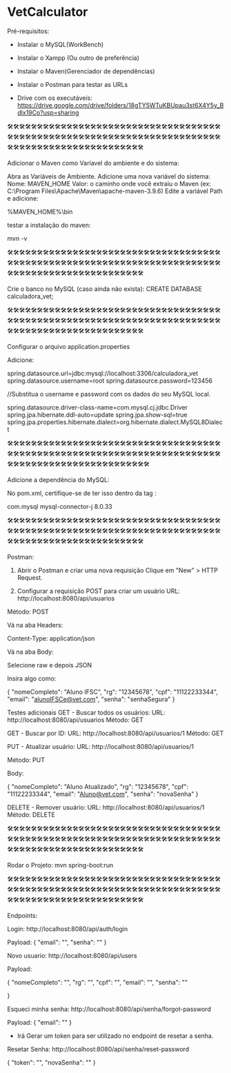 # VetCalculator

Pré-requisitos:

- Instalar o MySQL(WorkBench)
- Instalar o Xampp (Ou outro de preferência)
- Instalar o Maven(Gerenciador de dependências)
- Instalar o Postman para testar as URLs

- Drive com os executáveis: https://drive.google.com/drive/folders/18gTY5WTuKBUpau3st6X4Y5y_Bdlx19Co?usp=sharing

🛠🛠🛠🛠🛠🛠🛠🛠🛠🛠🛠🛠🛠🛠🛠🛠🛠🛠🛠🛠🛠🛠🛠🛠🛠🛠🛠🛠🛠🛠🛠🛠🛠🛠🛠🛠🛠🛠🛠🛠🛠🛠🛠🛠🛠🛠🛠🛠🛠🛠🛠🛠🛠🛠🛠🛠🛠🛠🛠🛠🛠🛠🛠🛠🛠🛠🛠🛠🛠🛠🛠🛠🛠🛠🛠🛠🛠🛠🛠🛠🛠🛠🛠🛠🛠🛠🛠🛠🛠🛠🛠🛠🛠🛠🛠

Adicionar o Maven como Varíavel do ambiente e do sistema:

Abra as Variáveis de Ambiente.
Adicione uma nova variável do sistema:
Nome: MAVEN_HOME
Valor: o caminho onde você extraiu o Maven (ex: C:\Program Files\Apache\Maven\apache-maven-3.9.6)
Edite a variável Path e adicione:

%MAVEN_HOME%\bin

testar a instalação do maven:

mvn -v

🛠🛠🛠🛠🛠🛠🛠🛠🛠🛠🛠🛠🛠🛠🛠🛠🛠🛠🛠🛠🛠🛠🛠🛠🛠🛠🛠🛠🛠🛠🛠🛠🛠🛠🛠🛠🛠🛠🛠🛠🛠🛠🛠🛠🛠🛠🛠🛠🛠🛠🛠🛠🛠🛠🛠🛠🛠🛠🛠🛠🛠🛠🛠🛠🛠🛠🛠🛠🛠🛠🛠🛠🛠🛠🛠🛠🛠🛠🛠🛠🛠🛠🛠🛠🛠🛠🛠🛠🛠🛠🛠🛠🛠🛠🛠

Crie o banco no MySQL (caso ainda não exista):
CREATE DATABASE calculadora_vet;

🛠🛠🛠🛠🛠🛠🛠🛠🛠🛠🛠🛠🛠🛠🛠🛠🛠🛠🛠🛠🛠🛠🛠🛠🛠🛠🛠🛠🛠🛠🛠🛠🛠🛠🛠🛠🛠🛠🛠🛠🛠🛠🛠🛠🛠🛠🛠🛠🛠🛠🛠🛠🛠🛠🛠🛠🛠🛠🛠🛠🛠🛠🛠🛠🛠🛠🛠🛠🛠🛠🛠🛠🛠🛠🛠🛠🛠🛠🛠🛠🛠🛠🛠🛠🛠🛠🛠🛠🛠🛠🛠🛠🛠🛠🛠

Configurar o arquivo application.properties

Adicione:

spring.datasource.url=jdbc:mysql://localhost:3306/calculadora_vet
spring.datasource.username=root
spring.datasource.password=123456

//Substitua o username e password com os dados do seu MySQL local.

spring.datasource.driver-class-name=com.mysql.cj.jdbc.Driver
spring.jpa.hibernate.ddl-auto=update
spring.jpa.show-sql=true
spring.jpa.properties.hibernate.dialect=org.hibernate.dialect.MySQL8Dialect

🛠🛠🛠🛠🛠🛠🛠🛠🛠🛠🛠🛠🛠🛠🛠🛠🛠🛠🛠🛠🛠🛠🛠🛠🛠🛠🛠🛠🛠🛠🛠🛠🛠🛠🛠🛠🛠🛠🛠🛠🛠🛠🛠🛠🛠🛠🛠🛠🛠🛠🛠🛠🛠🛠🛠🛠🛠🛠🛠🛠🛠🛠🛠🛠🛠🛠🛠🛠🛠🛠🛠🛠🛠🛠🛠🛠🛠🛠🛠🛠🛠🛠🛠🛠🛠🛠🛠🛠🛠🛠🛠🛠🛠🛠🛠🛠

Adicione a dependência do MySQL:

No pom.xml, certifique-se de ter isso dentro da tag <dependencies>:

<dependency>
    <groupId>com.mysql</groupId>
    <artifactId>mysql-connector-j</artifactId>
    <version>8.0.33</version>
</dependency>

🛠🛠🛠🛠🛠🛠🛠🛠🛠🛠🛠🛠🛠🛠🛠🛠🛠🛠🛠🛠🛠🛠🛠🛠🛠🛠🛠🛠🛠🛠🛠🛠🛠🛠🛠🛠🛠🛠🛠🛠🛠🛠🛠🛠🛠🛠🛠🛠🛠🛠🛠🛠🛠🛠🛠🛠🛠🛠🛠🛠🛠🛠🛠🛠🛠🛠🛠🛠🛠🛠🛠🛠🛠🛠🛠🛠🛠🛠🛠🛠🛠🛠🛠🛠🛠🛠🛠🛠🛠🛠🛠🛠🛠🛠🛠

Postman: 
1. Abrir o Postman e criar uma nova requisição
Clique em "New" > HTTP Request.

2. Configurar a requisição POST para criar um usuário
URL: http://localhost:8080/api/usuarios

Método: POST

Vá na aba Headers:

Content-Type: application/json

Vá na aba Body:

Selecione raw e depois JSON

Insira algo como:

{
  "nomeCompleto": "Aluno IFSC",
  "rg": "12345678",
  "cpf": "11122233344",
  "email": "alunoIFSCe@vet.com",
  "senha": "senhaSegura"
}

 Testes adicionais
GET - Buscar todos os usuários:
URL: http://localhost:8080/api/usuarios
Método: GET

GET - Buscar por ID:
URL: http://localhost:8080/api/usuarios/1
Método: GET

PUT - Atualizar usuário:
URL: http://localhost:8080/api/usuarios/1

Método: PUT

Body:

{
  "nomeCompleto": "Aluno Atualizado",
  "rg": "12345678",
  "cpf": "11122233344",
  "email": "Aluno@vet.com",
  "senha": "novaSenha"
}

DELETE - Remover usuário:
URL: http://localhost:8080/api/usuarios/1
Método: DELETE

🛠🛠🛠🛠🛠🛠🛠🛠🛠🛠🛠🛠🛠🛠🛠🛠🛠🛠🛠🛠🛠🛠🛠🛠🛠🛠🛠🛠🛠🛠🛠🛠🛠🛠🛠🛠🛠🛠🛠🛠🛠🛠🛠🛠🛠🛠🛠🛠🛠🛠🛠🛠🛠🛠🛠🛠🛠🛠🛠🛠🛠🛠🛠🛠🛠🛠🛠🛠🛠🛠🛠🛠🛠🛠🛠🛠🛠🛠🛠🛠🛠🛠🛠🛠🛠🛠🛠🛠🛠🛠🛠🛠🛠🛠🛠

Rodar o Projeto:
mvn spring-boot:run

🛠🛠🛠🛠🛠🛠🛠🛠🛠🛠🛠🛠🛠🛠🛠🛠🛠🛠🛠🛠🛠🛠🛠🛠🛠🛠🛠🛠🛠🛠🛠🛠🛠🛠🛠🛠🛠🛠🛠🛠🛠🛠🛠🛠🛠🛠🛠🛠🛠🛠🛠🛠🛠🛠🛠🛠🛠🛠🛠🛠🛠🛠🛠🛠🛠🛠🛠🛠🛠🛠🛠🛠🛠🛠🛠🛠🛠🛠🛠🛠🛠🛠🛠🛠🛠🛠🛠🛠🛠🛠🛠🛠🛠🛠🛠

Endpoints:

Login: http://localhost:8080/api/auth/login

Payload:
{
    "email": "",
    "senha": ""
}

Novo usuario: http://localhost:8080/api/users

Payload:

{
  "nomeCompleto": "",
  "rg": "",
  "cpf": "",
  "email": "",
  "senha": ""

}

Esqueci minha senha: http://localhost:8080/api/senha/forgot-password

Payload: {
  "email": ""
}

- Irá Gerar um token para ser utilizado no endpoint de resetar a senha.

Resetar Senha: http://localhost:8080/api/senha/reset-password

{
  "token": "",
  "novaSenha": ""
}

